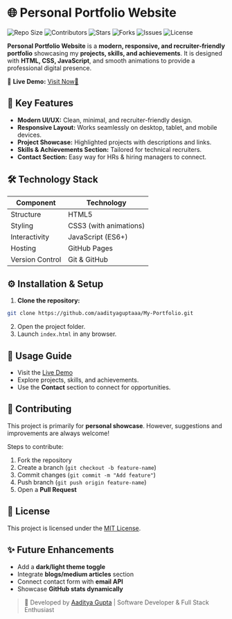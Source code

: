 # 🌐 Personal Portfolio Website

![Repo
Size](https://img.shields.io/github/repo-size/aadityaguptaaa/My-Portfolio?color=blue)
![Contributors](https://img.shields.io/github/contributors/aadityaguptaaa/My-Portfolio?color=green)
![Stars](https://img.shields.io/github/stars/aadityaguptaaa/My-Portfolio?style=social)
![Forks](https://img.shields.io/github/forks/aadityaguptaaa/My-Portfolio?style=social)
![Issues](https://img.shields.io/github/issues/aadityaguptaaa/My-Portfolio)
![License](https://img.shields.io/github/license/aadityaguptaaa/My-Portfolio)

**Personal Portfolio Website** is a **modern, responsive, and
recruiter-friendly portfolio** showcasing my **projects, skills, and
achievements**.
It is designed with **HTML, CSS, JavaScript**, and smooth animations to
provide a professional digital presence.

🔗 **Live Demo:**
[Visit Now🚀](https://aadityaguptaaa.github.io/My-Portfolio/)




## 🚀 Key Features

-   **Modern UI/UX:** Clean, minimal, and recruiter-friendly design.
-   **Responsive Layout:** Works seamlessly on desktop, tablet, and
    mobile devices.
-   **Project Showcase:** Highlighted projects with descriptions and
    links.
-   **Skills & Achievements Section:** Tailored for technical
    recruiters.
-   **Contact Section:** Easy way for HRs & hiring managers to connect.




## 🛠️ Technology Stack  

| Component        | Technology            |
|------------------|-----------------------|
| Structure        | HTML5                 |
| Styling          | CSS3 (with animations)|
| Interactivity    | JavaScript (ES6+)     |
| Hosting          | GitHub Pages          |
| Version Control  | Git & GitHub          |




## ⚙️ Installation & Setup

1.  **Clone the repository:**

``` bash
git clone https://github.com/aadityaguptaaa/My-Portfolio.git
```

2.  Open the project folder.
3.  Launch `index.html` in any browser.




## 🎯 Usage Guide

-   Visit the [Live
    Demo](https://aadityaguptaaa.github.io/My-Portfolio/)
-   Explore projects, skills, and achievements.
-   Use the **Contact** section to connect for opportunities.




## 🤝 Contributing

This project is primarily for **personal showcase**.
However, suggestions and improvements are always welcome!

Steps to contribute:
1. Fork the repository
2. Create a branch (`git checkout -b feature-name`)
3. Commit changes (`git commit -m "Add feature"`)
4. Push branch (`git push origin feature-name`)
5. Open a **Pull Request**




## 📄 License

This project is licensed under the [MIT License](LICENSE).




## ✨ Future Enhancements

-   Add a **dark/light theme toggle**
-   Integrate **blogs/medium articles** section
-   Connect contact form with **email API**
-   Showcase **GitHub stats dynamically**




> 💼 Developed by [Aaditya
> Gupta](https://www.linkedin.com/in/aadityaxgupta) | Software
> Developer & Full Stack Enthusiast
